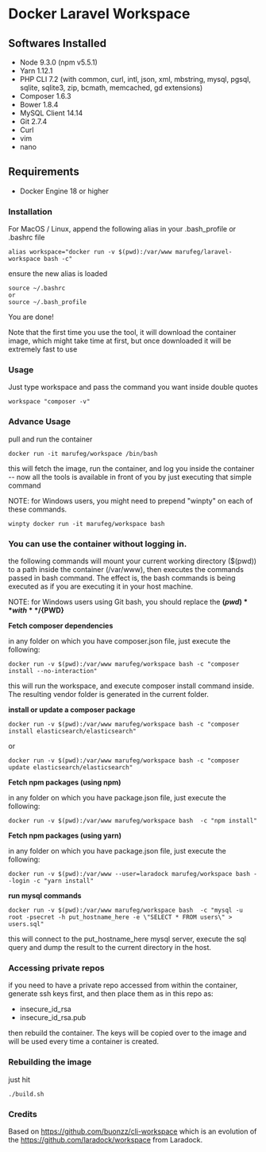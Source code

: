 # Docker Laravel Workspace

## Softwares Installed

* Node 9.3.0 (npm v5.5.1)
* Yarn 1.12.1
* PHP CLI 7.2 (with common, curl, intl, json, xml, mbstring, mysql, pgsql, sqlite, sqlite3, zip, bcmath, memcached, gd extensions)
* Composer 1.6.3
* Bower 1.8.4
* MySQL Client 14.14
* Git 2.7.4
* Curl
* vim
* nano

## Requirements

* Docker Engine 18 or higher

### Installation

For MacOS / Linux, append the following alias in your .bash_profile or .bashrc file
```
alias workspace="docker run -v $(pwd):/var/www marufeg/laravel-workspace bash -c"
```
ensure the new alias is loaded
```
source ~/.bashrc
or
source ~/.bash_profile
```
You are done!

Note that the first time you use the tool, it will download the container image, which might take time at first, but once downloaded it will be extremely fast to use

### Usage

Just type workspace and pass the command you want inside double quotes

```
workspace "composer -v"
```

### Advance Usage

pull and run the container
```
docker run -it marufeg/workspace /bin/bash
```

this will fetch the image, run the container, and log you inside the container -- now all the tools is available in front of you by just executing that simple command

NOTE: for Windows users, you might need to prepend "winpty" on each of these commands.

```
winpty docker run -it marufeg/workspace bash
```

### You can use the container without logging in.

the following commands  will mount your current working directory ($(pwd)) to a path inside the container (/var/www), then executes the commands passed in bash command. The effect is, the bash commands is being executed as if you are executing it in your host machine.

NOTE: for Windows users using Git bash, you should replace the **$(pwd)** with  **/${PWD}**

**Fetch composer dependencies**

in any folder on which you have composer.json file, just execute the following:

```
docker run -v $(pwd):/var/www marufeg/workspace bash -c "composer install --no-interaction"
```

this will run the workspace, and execute composer install command inside. The resulting vendor folder is generated in the current folder.

**install or update a composer package**


```
docker run -v $(pwd):/var/www marufeg/workspace bash -c "composer install elasticsearch/elasticsearch"
```
or

```
docker run -v $(pwd):/var/www marufeg/workspace bash -c "composer update elasticsearch/elasticsearch"
```


**Fetch npm packages (using npm)**

in any folder on which you have package.json file, just execute the following:

```
docker run -v $(pwd):/var/www marufeg/workspace bash  -c "npm install"
```

**Fetch npm packages (using yarn)**

in any folder on which you have package.json file, just execute the following:

```
docker run -v $(pwd):/var/www --user=laradock marufeg/workspace bash --login -c "yarn install"
```

**run mysql commands**
```
docker run -v $(pwd):/var/www marufeg/workspace bash  -c "mysql -u root -psecret -h put_hostname_here -e \"SELECT * FROM users\" > users.sql"
```
this will connect to the put_hostname_here mysql server, execute the sql query and dump the result to the current directory in the host.


### Accessing private repos

if you need to have a private repo accessed from within the container, generate ssh keys first, and then place them as in this repo as:

* insecure_id_rsa
* insecure_id_rsa.pub

then rebuild the container. The keys will be copied over to the image and will be used every time a container is created.


### Rebuilding the image

just hit

```
./build.sh
```


### Credits
Based on https://github.com/buonzz/cli-workspace
which is an evolution of the https://github.com/laradock/workspace from Laradock.
